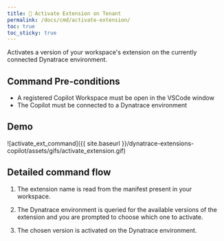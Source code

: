 ```yaml
---
title: 🔂 Activate Extension on Tenant
permalink: /docs/cmd/activate-extension/
toc: true
toc_sticky: true
---
```


Activates a version of your workspace's extension on the currently connected Dynatrace
environment.

## Command Pre-conditions

- A registered Copilot Workspace must be open in the VSCode window
- The Copilot must be connected to a Dynatrace environment

## Demo

![activate_ext_command]({{ site.baseurl }}/dynatrace-extensions-copilot/assets/gifs/activate_extension.gif)

## Detailed command flow

1. The extension name is read from the manifest present in your workspace.

2. The Dynatrace environment is queried for the available versions of the extension
   and you are prompted to choose which one to activate.

3. The chosen version is activated on the Dynatrace environment.
